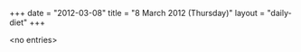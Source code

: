 +++
date = "2012-03-08"
title = "8 March 2012 (Thursday)"
layout = "daily-diet"
+++


\<no entries\>

